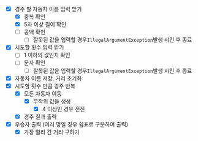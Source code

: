 - [x] 경주 할 자동차 이름 입력 받기
  - [x] 중복 확인
  - [x] 5자 이상 길이 확인
  - [ ] 공백 확인
    - [ ] 잘못된 값을 입력할 경우`IllegalArgumentException`발생 시킨 후 종료
- [x] 시도할 횟수 입력 받기
  - [ ] 1 이하의 값인지 확인
  - [ ] 문자 확인
    - [ ] 잘못된 값을 입력할 경우`IllegalArgumentException`발생 시킨 후 종료
- [x] 자동차 이름 저장, 거리 초기화
- [x] 시도할 횟수 만큼 경주 반복
  - [x] 모든 자동차 이동 
    - [x] 무작위 값을 생성
      - [x] 4 이상인 경우 전진
  - [x] 경주 결과 출력
- [x] 우승자 출력 (여러 명일 경우 쉼표로 구분하여 출력)
  - [x] 가장 멀리 간 거리 구하기